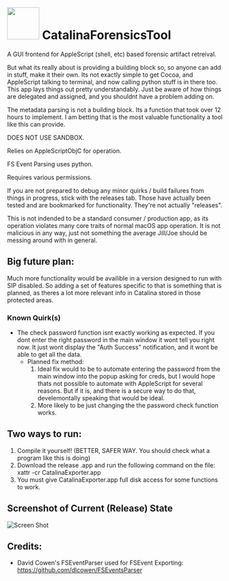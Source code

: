 # <img src="https://i.imgur.com/cGllffv.png" width="75" height="75" /> CatalinaForensicsTool 
A GUI frontend for AppleScript (shell, etc) based forensic artifact retreival. 

But what its really about is providing a building block so, so anyone can add in stuff, make it their own. Its not exactly simple to get Cocoa, and AppleScript talking to terminal, and now calling python stuff is in there too. This app lays things out pretty understandably. Just be aware of how things are delegated and assigned, and you shouldnt have a problem adding on.

The metadata parsing is not a building block. Its a function that took over 12 hours to implement. I am betting that is the most valuable functionality a tool like this can provide. 

DOES NOT USE SANDBOX. 

Relies on AppleScriptObjC for operation. 

FS Event Parsing uses python. 

Requires various permissions. 

If you are not prepared to debug any minor quirks / build failures from things in progress, stick with the releases tab. Those have actually been tested and are bookmarked for functionality. They're not actually "releases". 

This is not indended to be a standard consumer / production app, as its operation violates many core traits of normal macOS app operation. It is not malicious in any way, just not something the average Jill/Joe should be messing around with in general. 

## Big future plan:
Much more functionality would be availible in a version designed to run with SIP disabled. So adding a set of features specific to that is something that is planned, as theres a lot more relevant info in Catalina stored in those protected areas. 

### Known Quirk(s)
* The check password function isnt exactly working as expected. If you dont enter the right password in the main window it wont tell you right now. It just wont display the "Auth Success" notification, and it wont be able to get all the data. 
  * Planned fix method:
    1. Ideal fix would to be to automate entering the password from the main window into the popup asking for creds, but I would hope thats not possible to automate with AppleScript for several reasons. But if it is, and there is a secure way to do that, develemontally speaking that would be ideal. 
    2. More likely to be just changing the the password check function works. 

## Two ways to run:
1. Compile it yourself! (BETTER, SAFER WAY. You should check what a program like this is doing)
2. Download the release .app and run the following command on the file:
xattr -cr CatalinaExporter.app
3. You must give CatalinaExporter.app full disk access for some functions to work. 

## Screenshot of Current (Release) State
![Screen Shot](https://i.imgur.com/vWfg3XB.png)


## Credits:
* David Cowen's FSEventParser used for FSEvent Exporting: https://github.com/dlcowen/FSEventsParser <br>
